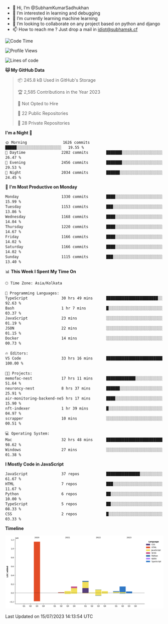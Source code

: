 - 👋 Hi, I’m @SubhamKumarSadhukhan
- 👀 I’m interested in learning and debugging
- 🌱 I’m currently learning machine learning
- 💞️ I’m looking to collaborate on any project based on python and django
- 📫 How to reach me ?
      Just drop a mail in idiot@subhamsk.cf

<!---
SubhamKumarSadhukhan/SubhamKumarSadhukhan is a ✨ special ✨ repository because its `README.md` (this file) appears on your GitHub profile.
You can click the Preview link to take a look at your changes.
--->


<!--START_SECTION:waka-->
![Code Time](http://img.shields.io/badge/Code%20Time-1%2C335%20hrs%2012%20mins-blue)

![Profile Views](http://img.shields.io/badge/Profile%20Views-0-blue)

![Lines of code](https://img.shields.io/badge/From%20Hello%20World%20I%27ve%20Written-2.0%20million%20lines%20of%20code-blue)

**🐱 My GitHub Data** 

> 📦 245.8 kB Used in GitHub's Storage 
 > 
> 🏆 2,585 Contributions in the Year 2023
 > 
> 🚫 Not Opted to Hire
 > 
> 📜 22 Public Repositories 
 > 
> 🔑 28 Private Repositories 
 > 
**I'm a Night 🦉** 

```text
🌞 Morning                1626 commits        █████░░░░░░░░░░░░░░░░░░░░   19.55 % 
🌆 Daytime                2202 commits        ███████░░░░░░░░░░░░░░░░░░   26.47 % 
🌃 Evening                2456 commits        ███████░░░░░░░░░░░░░░░░░░   29.53 % 
🌙 Night                  2034 commits        ██████░░░░░░░░░░░░░░░░░░░   24.45 % 
```
📅 **I'm Most Productive on Monday** 

```text
Monday                   1330 commits        ████░░░░░░░░░░░░░░░░░░░░░   15.99 % 
Tuesday                  1153 commits        ███░░░░░░░░░░░░░░░░░░░░░░   13.86 % 
Wednesday                1168 commits        ████░░░░░░░░░░░░░░░░░░░░░   14.04 % 
Thursday                 1220 commits        ████░░░░░░░░░░░░░░░░░░░░░   14.67 % 
Friday                   1166 commits        ████░░░░░░░░░░░░░░░░░░░░░   14.02 % 
Saturday                 1166 commits        ████░░░░░░░░░░░░░░░░░░░░░   14.02 % 
Sunday                   1115 commits        ███░░░░░░░░░░░░░░░░░░░░░░   13.40 % 
```


📊 **This Week I Spent My Time On** 

```text
🕑︎ Time Zone: Asia/Kolkata

💬 Programming Languages: 
TypeScript               30 hrs 49 mins      ███████████████████████░░   92.63 % 
Bash                     1 hr 7 mins         █░░░░░░░░░░░░░░░░░░░░░░░░   03.37 % 
JavaScript               23 mins             ░░░░░░░░░░░░░░░░░░░░░░░░░   01.19 % 
JSON                     22 mins             ░░░░░░░░░░░░░░░░░░░░░░░░░   01.15 % 
Docker                   14 mins             ░░░░░░░░░░░░░░░░░░░░░░░░░   00.73 % 

🔥 Editors: 
VS Code                  33 hrs 16 mins      █████████████████████████   100.00 % 

🐱‍💻 Projects: 
memofac-nest             17 hrs 11 mins      █████████████░░░░░░░░░░░░   51.64 % 
neuroncy-nest            8 hrs 37 mins       ██████░░░░░░░░░░░░░░░░░░░   25.91 % 
air-monitoring-backend-ne5 hrs 17 mins       ████░░░░░░░░░░░░░░░░░░░░░   15.90 % 
nft-indexer              1 hr 39 mins        █░░░░░░░░░░░░░░░░░░░░░░░░   04.97 % 
scrapper                 10 mins             ░░░░░░░░░░░░░░░░░░░░░░░░░   00.51 % 

💻 Operating System: 
Mac                      32 hrs 48 mins      █████████████████████████   98.62 % 
Windows                  27 mins             ░░░░░░░░░░░░░░░░░░░░░░░░░   01.38 % 
```

**I Mostly Code in JavaScript** 

```text
JavaScript               37 repos            ███████████████░░░░░░░░░░   61.67 % 
HTML                     7 repos             ███░░░░░░░░░░░░░░░░░░░░░░   11.67 % 
Python                   6 repos             ██░░░░░░░░░░░░░░░░░░░░░░░   10.00 % 
TypeScript               5 repos             ██░░░░░░░░░░░░░░░░░░░░░░░   08.33 % 
CSS                      2 repos             █░░░░░░░░░░░░░░░░░░░░░░░░   03.33 % 
```



**Timeline**

![Lines of Code chart](https://raw.githubusercontent.com/SubhamKumarSadhukhan/SubhamKumarSadhukhan/main/assets/bar_graph.png)


 Last Updated on 15/07/2023 14:13:54 UTC
<!--END_SECTION:waka-->
